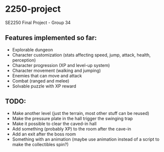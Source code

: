 # 2250-project
SE2250 Final Project - Group 34

## Features implemented so far:
- Explorable dungeon
- Character customization (stats affecting speed, jump, attack, health, perception)
- Character progression (XP and level-up system)
- Character movement (walking and jumping)
- Enemies that can move and attack
- Combat (ranged and melee)
- Solvable puzzle with XP reward

## TODO:
- Make another level (just the terrain, most other stuff can be reused)
- Make the pressure plate in the hall trigger the swinging trap
- Make it possible to clear the caved-in hall
- Add something (probably XP) to the room after the cave-in
- Add an exit after the boss room
- Something with an animation (maybe use animation instead of a script to make the collectibles spin?)
